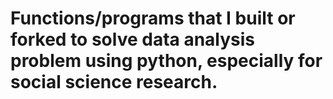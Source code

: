 # Functions/programs that I built or forked to solve data analysis problem using python, especially for social science research.
